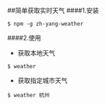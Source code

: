 ##简单获取实时天气
####1.安装
```
$ npm -g zh-yang-weather
```
####2.使用
* 获取本地天气
```
$ weather
```
* 获取指定城市天气
```
$ weather 杭州
```
